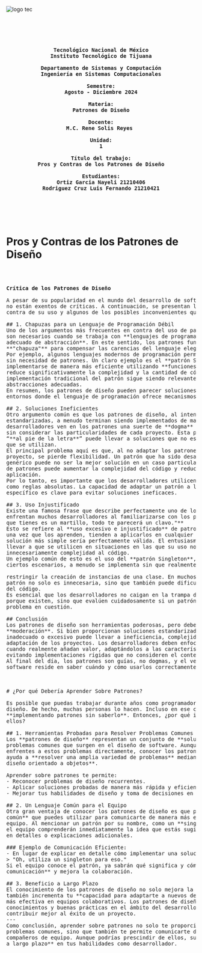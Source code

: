![logo tec](https://github.com/user-attachments/assets/0b5a18fc-0968-45d2-a1cd-914a75adfa59)


<pre>

	<p align=center>

<b>Tecnológico Nacional de México
Instituto Tecnológico de Tijuana

Departamento de Sistemas y Computación
Ingeniería en Sistemas Computacionales

Semestre:
Agosto - Diciembre 2024

Materia:
Patrones de Diseño

Docente:
M.C. Rene Solis Reyes 

Unidad:
1

Título del trabajo:
Pros y Contras de los Patrones de Diseño

Estudiantes:
Ortiz Garcia Nayeli 21210406
Rodriguez Cruz Luis Fernando 21210421</b>

	</p>

</pre>



		
<h1>Pros y Contras de los Patrones de Diseño</h1>
		
			
<pre>
	
<p align=left>
<b>Crítica de los Patrones de Diseño</b>
	
A pesar de su popularidad en el mundo del desarrollo de software, los **patrones de diseño**
no están exentos de críticas. A continuación, se presentan los argumentos más comunes en
contra de su uso y algunos de los posibles inconvenientes que los acompañan.
  
## 1. Chapuzas para un Lenguaje de Programación Débil
Uno de los argumentos más frecuentes en contra del uso de patrones de diseño es que estos
son necesarios cuando se trabaja con **lenguajes de programación que no tienen un nivel
adecuado de abstracción**. En este sentido, los patrones funcionan como una especie de
**"chapuza"** para compensar las carencias del lenguaje elegido.
Por ejemplo, algunos lenguajes modernos de programación permiten soluciones más elegantes
sin necesidad de patrones. Un claro ejemplo es el **patrón Strategy**, que puede
implementarse de manera más eficiente utilizando **funciones anónimas** o **lambdas**. Esto
reduce significativamente la complejidad y la cantidad de código, lo que pone en cuestión si la
implementación tradicional del patrón sigue siendo relevante en lenguajes que ya ofrecen
abstracciones adecuadas.
En resumen, los patrones de diseño pueden parecer soluciones forzadas o innecesarias en
entornos donde el lenguaje de programación ofrece mecanismos más potentes.
  
## 2. Soluciones Ineficientes
Otro argumento común es que los patrones de diseño, al intentar ofrecer soluciones
estandarizadas, a menudo terminan siendo implementados de manera **ineficiente**. Muchos
desarrolladores ven en los patrones una suerte de **dogma** que debe seguirse estrictamente,
sin considerar las particularidades de cada proyecto. Esta práctica de implementar los patrones
“**al pie de la letra**” puede llevar a soluciones que no estén optimizadas para el contexto en el
que se utilizan.
El principal problema aquí es que, al no adaptar los patrones a las necesidades específicas del
proyecto, se pierde flexibilidad. Un patrón que ha sido desarrollado para resolver un problema
genérico puede no ser la mejor solución en un caso particular. En estos casos, el uso ineficiente
de patrones puede aumentar la complejidad del código y reducir el rendimiento general de la
aplicación.
Por lo tanto, es importante que los desarrolladores utilicen los patrones como **guías** y no
como reglas absolutas. La capacidad de adaptar un patrón a las necesidades de un proyecto
específico es clave para evitar soluciones ineficaces.
  
## 3. Uso Injustificado
Existe una famosa frase que describe perfectamente uno de los mayores problemas al que se
enfrentan muchos desarrolladores al familiarizarse con los patrones de diseño: **"Si lo único
que tienes es un martillo, todo te parecerá un clavo."**
Esto se refiere al **uso excesivo e injustificado** de patrones por parte de desarrolladores que,
una vez que los aprenden, tienden a aplicarlos en cualquier situación, incluso cuando una
solución más simple sería perfectamente válida. El entusiasmo por aplicar los patrones puede
llevar a que se utilicen en situaciones en las que su uso no está justificado, agregando
innecesariamente complejidad al código.
Un ejemplo común de esto es el uso del **patrón Singleton**, que, aunque puede ser útil en
ciertos escenarios, a menudo se implementa sin que realmente exista una necesidad de

restringir la creación de instancias de una clase. En muchos casos, la implementación de este
patrón no solo es innecesaria, sino que también puede dificultar el mantenimiento y las pruebas
del código.
Es esencial que los desarrolladores no caigan en la trampa de usar patrones simplemente
porque existen, sino que evalúen cuidadosamente si un patrón es la mejor solución para el
problema en cuestión.
  
## Conclusión
Los patrones de diseño son herramientas poderosas, pero deben ser utilizados con **criterio** y
**moderación**. Si bien proporcionan soluciones estandarizadas a problemas comunes, su uso
inadecuado o excesivo puede llevar a ineficiencia, complejidad innecesaria y dificultades en la
adaptación de los proyectos. Los desarrolladores deben enfocarse en utilizar los patrones
cuando realmente añadan valor, adaptándolos a las características específicas del proyecto y
evitando implementaciones rígidas que no consideren el contexto particular.
Al final del día, los patrones son guías, no dogmas, y el verdadero arte del desarrollo de
software reside en saber cuándo y cómo usarlos correctamente.

	

# ¿Por qué Debería Aprender Sobre Patrones?
	
Es posible que puedas trabajar durante años como programador sin conocer un solo patrón de
diseño. De hecho, muchas personas lo hacen. Incluso en ese caso, podrías estar
**implementando patrones sin saberlo**. Entonces, ¿por qué invertir tiempo en aprender sobre
ellos?
  
## 1. Herramientas Probadas para Resolver Problemas Comunes
Los **patrones de diseño** representan un conjunto de **soluciones comprobadas** para
problemas comunes que surgen en el diseño de software. Aunque es posible que nunca te
enfrentes a estos problemas directamente, conocer los patrones sigue siendo útil porque te
ayuda a **resolver una amplia variedad de problemas** mediante el uso de **principios del
diseño orientado a objetos**.
  
Aprender sobre patrones te permite:
- Reconocer problemas de diseño recurrentes.
- Aplicar soluciones probadas de manera más rápida y eficiente.
- Mejorar tus habilidades de diseño y toma de decisiones en la arquitectura de software.
  
## 2. Un Lenguaje Común para el Equipo
Otra gran ventaja de conocer los patrones de diseño es que proporcionan un **lenguaje
común** que puedes utilizar para comunicarte de manera más eficiente con tus compañeros de
equipo. Al mencionar un patrón por su nombre, como un **singleton** o un **factory**, todos en
el equipo comprenderán inmediatamente la idea que estás sugiriendo sin necesidad de entrar
en detalles o explicaciones adicionales.
  
### Ejemplo de Comunicación Eficiente:
- En lugar de explicar en detalle cómo implementar una solución, podrías simplemente decir:
> "Oh, utiliza un singleton para eso."
Si el equipo conoce el patrón, ya sabrán qué significa y cómo aplicarlo, lo que **agiliza la
comunicación** y mejora la colaboración.
  
## 3. Beneficio a Largo Plazo
El conocimiento de los patrones de diseño no solo mejora la calidad de tu código, sino que
también incrementa tu **capacidad para adaptarte a nuevos desafíos** y trabajar de manera
más efectiva en equipos colaborativos. Los patrones de diseño son una forma de compartir
conocimientos y buenas prácticas en el ámbito del desarrollo de software, lo que te permite
contribuir mejor al éxito de un proyecto.
---
Como conclusión, aprender sobre patrones no solo te proporciona herramientas para resolver
problemas comunes, sino que también te permite comunicarte de manera más eficiente con tus
compañeros de equipo. Aunque podrías prescindir de ellos, su conocimiento es una **inversión
a largo plazo** en tus habilidades como desarrollador.
